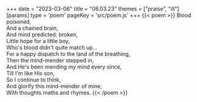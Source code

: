 +++
date = "2023-03-06"
title = "06.03.23"
themes = ["praise", "ill"]
[params]
  type = 'poem'
  pageKey = 'src/poem.js'
+++
{{< poem >}}
Blood poisoned,  
And a chained brain,  
And mind predicted: broken,  
Little hope for a little boy,  
Who's blood didn't quite match up...  
For a happy dispatch to the land of the breathing,  
Then the mind-mender stepped in,  
And He's been mending my mind every since,  
Till I'm like His son,  
So I continue to think,  
And glorify this mind-mender of mine,  
With thoughts maths and rhymes.
{{< /poem >}}